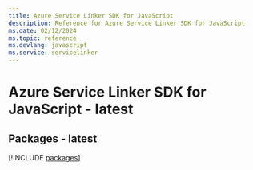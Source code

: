 ```yaml
---
title: Azure Service Linker SDK for JavaScript
description: Reference for Azure Service Linker SDK for JavaScript
ms.date: 02/12/2024
ms.topic: reference
ms.devlang: javascript
ms.service: servicelinker
---
```

# Azure Service Linker SDK for JavaScript - latest
## Packages - latest
[!INCLUDE [packages](service-linker-index.md)]
